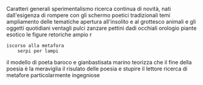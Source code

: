 Caratteri generali
	sperimentalismo ricerca continua di  novità, nati dall'esigenza di rompere con gli schermo poetici tradizionali
temi
	ampliamento delle tematiche
		apertura all'insolito e al grottesco
			animali e gli oggetti quotidiani
				ventagli 
				pulci
				zanzare
				pettini 
				dadi
				occhiali
				orologio
				piante esotico
le figure retoriche 
	ampio r
	
	iscorso alla metafora 
		serpi per lampi

il modello di poeta baroco
	e gianbastisata marino
		 teorizza che il fine della poesia è la meraviglia
		 il risulato delle poesia e stupire il lettore 
			 ricerca di metafore particolarmente ingegniose